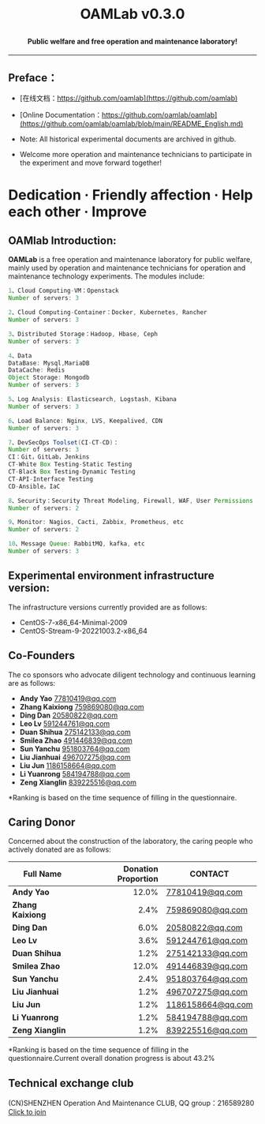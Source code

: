 
<h1 align="center" style="margin: 30px 0 30px; font-weight: bold;">OAMLab v0.3.0</h1>
<h4 align="center">Public welfare and free operation and maintenance laboratory!</h4>
<p align="center"></p>

---

## Preface：
- [在线文档：https://github.com/oamlab](https://github.com/oamlab)
- [Online Documentation：https://github.com/oamlab/oamlab](https://github.com/oamlab/oamlab/blob/main/README_English.md)

- Note: All historical experimental documents are archived in github.

- Welcome more operation and maintenance technicians to participate in the experiment and move forward together!

# Dedication · Friendly affection · Help each other · Improve

## OAMlab Introduction:

**OAMLab** is a free operation and maintenance laboratory for public welfare, mainly used by operation and maintenance technicians for operation and maintenance technology experiments. The modules include:

``` java
1、Cloud Computing-VM：Openstack
Number of servers: 3

2、Cloud Computing-Container：Docker, Kubernetes, Rancher
Number of servers: 3

3、Distributed Storage：Hadoop, Hbase, Ceph
Number of servers: 3

4、Data
DataBase: Mysql,MariaDB
DataCache: Redis
Object Storage: Mongodb
Number of servers: 3

5、Log Analysis: Elasticsearch, Logstash, Kibana
Number of servers: 3

6、Load Balance: Nginx, LVS, Keepalived, CDN
Number of servers: 3

7、DevSecOps Toolset(CI-CT-CD)：
Number of servers: 3
CI：Git，GitLab，Jenkins
CT-White Box Testing-Static Testing
CT-Black Box Testing-Dynamic Testing
CT-API-Interface Testing
CD-Ansible，IaC

8、Security：Security Threat Modeling, Firewall, WAF, User Permissions And File Permissions, Honeypot Technology, Chaos Engineering And Disaster Recovery Plan
Number of servers: 2

9、Monitor: Nagios, Cacti, Zabbix, Prometheus, etc
Number of servers: 2

10、Message Queue: RabbitMQ, kafka, etc
Number of servers: 3

```

## Experimental environment infrastructure version:

The infrastructure versions currently provided are as follows:

- CentOS-7-x86_64-Minimal-2009
- CentOS-Stream-9-20221003.2-x86_64

## Co-Founders

The co sponsors who advocate diligent technology and continuous learning are as follows:

- **Andy Yao** 77810419@qq.com
- **Zhang Kaixiong** 759869080@qq.com
- **Ding Dan** 20580822@qq.com
- **Leo Lv** 591244761@qq.com
- **Duan Shihua** 275142133@qq.com
- **Smilea Zhao** 491446839@qq.com
- **Sun Yanchu** 951803764@qq.com
- **Liu Jianhuai** 496707275@qq.com
- **Liu Jun** 1186158664@qq.com
- **Li Yuanrong** 584194788@qq.com
- **Zeng Xianglin** 839225516@qq.com

*Ranking is based on the time sequence of filling in the questionnaire.

## Caring Donor

Concerned about the construction of the laboratory, the caring people who actively donated are as follows:

| Full Name						    | Donation Proportion	 |CONTACT|
|--------------------|---------------------:|-----------------|
| **Andy Yao**       |                12.0% |   77810419@qq.com |
| **Zhang Kaixiong** |                 2.4% |  759869080@qq.com |
| **Ding Dan**       |                 6.0% |   20580822@qq.com |
| **Leo Lv**         |                 3.6% |  591244761@qq.com |
| **Duan Shihua**    |                 1.2% |  275142133@qq.com |
| **Smilea Zhao**    |                12.0% |  491446839@qq.com |
| **Sun Yanchu**     |                 2.4% |  951803764@qq.com |
| **Liu Jianhuai**   |                 1.2% |  496707275@qq.com |
| **Liu Jun**        |                 1.2% | 1186158664@qq.com |
| **Li Yuanrong**    |                 1.2% |  584194788@qq.com |
| **Zeng Xianglin**  |                 1.2% |  839225516@qq.com |

*Ranking is based on the time sequence of filling in the questionnaire.Current overall donation progress is about 43.2%

## Technical exchange club
(CN)SHENZHEN Operation And Maintenance CLUB, QQ group：216589280 [Click to join](https://jq.qq.com/?_wv=1027&k=tdDtDoUp)

<br>

